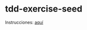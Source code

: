 # tdd-exercise-seed

Instrucciones: [aquí](https://docs.google.com/document/d/1usflRTlFTBj14WSr4b49cZOgw5am75_FbUrKjBeWolE/edit?usp=sharing)

